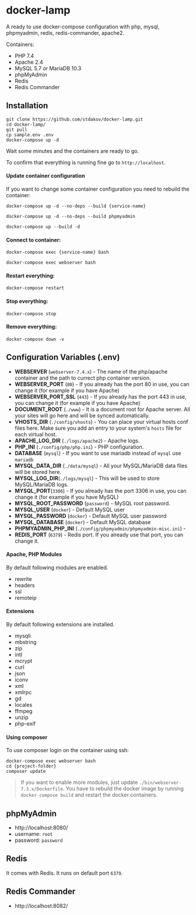 # docker-lamp

A ready to use docker-compose configuration with php, mysql, phpmyadmin, redis, redis-commander, apache2.

Containers:

- PHP 7.4
- Apache 2.4
- MySQL 5.7 or MariaDB 10.3
- phpMyAdmin
- Redis
- Redis Commander

## Installation

```shell
git clone https://github.com/stdakov/docker-lamp.git
cd docker-lamp/
git pull
cp sample.env .env
docker-compose up -d
```

Wait some minutes and the containers are ready to go.

To confirm that everything is running fine go to `http://localhost`.

#### Update container configuration

If you want to change some container configuration you need to rebuild the container:

```shell
docker-compose up -d --no-deps --build {service-name}
```

```shell
docker-compose up -d --no-deps --build phpmyadmin
```
```shell
docker-compose up --build -d
```
#### Connect to container:

```shell
docker-compose exec {service-name} bash
```

```shell
docker-compose exec webserver bash
```

#### Restart everything:

```shell
docker-compose restart
```

#### Stop everything:

```shell
docker-compose stop
```

#### Remove everything:

```shell
docker-compose down -v
```

## Configuration Variables (.env)

- **WEBSERVER** (`webserver-7.4.x`) - The name of the php/apache container and the path to currect php container version.
- **WEBSERVER_PORT** (`80`) - If you already has the port 80 in use, you can change it (for example if you have Apache)
- **WEBSERVER_PORT_SSL** (`443`) - If you already has the port 443 in use, you can change it (for example if you have Apache)
- **DOCUMENT_ROOT** (`./www`) - It is a document root for Apache server. All your sites will go here and will be synced automatically.
- **VHOSTS_DIR** (`./config/vhosts`) - You can place your virtual hosts conf files here. Make sure you add an entry to your system's `hosts` file for each virtual host.
- **APACHE_LOG_DIR** (`./logs/apache2`) - Apache logs.
- **PHP_INI** (`./config/php/php.ini`) - PHP configuration.
- **DATABASE** (`mysql`) - If you want to use mariadb instead of `mysql` use `mariadb`
- **MYSQL_DATA_DIR** (`./data/mysql`) - All your MySQL/MariaDB data files will be stored here.
- **MYSQL_LOG_DIR**(`./logs/mysql`) - This will be used to store MySQL/MariaDB logs.
- **MYSQL_PORT**(`3306`) - If you already has the port 3306 in use, you can change it (for example if you have MySQL)
- **MYSQL_ROOT_PASSWORD** (`password`) - MySQL root password.
- **MYSQL_USER** (`docker`) - Default MySQL user
- **MYSQL_PASSWORD** (`docker`) - Default MySQL user password
- **MYSQL_DATABASE** (`docker`) - Default MySQL database
- **PHPMYADMIN_PHP_INI** (`./config/phpmyadmin/phpmyadmin-misc.ini`) -
- **REDIS_PORT** (`6379`) - Redis port. If you already use that port, you can change it.

#### Apache, PHP Modules

By default following modules are enabled.

- rewrite
- headers
- ssl
- remoteip


#### Extensions

By default following extensions are installed.

- mysqli
- mbstring
- zip
- intl
- mcrypt
- curl
- json
- iconv
- xml
- xmlrpc
- gd
- locales
- ffmpeg
- unzip
- php-exif

#### Using composer

To use composer login on the container using ssh:

```shell
docker-compose exec webserver bash
cd {project-folder}
composer update
```

> If you want to enable more modules, just update `./bin/webserver-7.3.x/Dockerfile`.
> You have to rebuild the docker image by running `docker-compose build` and restart the docker containers.

## phpMyAdmin

- http://localhost:8080/
- username: `root`
- password: `password`

## Redis

It comes with Redis. It runs on default port `6379`.

## Redis Commander

- http://localhost:8082/
